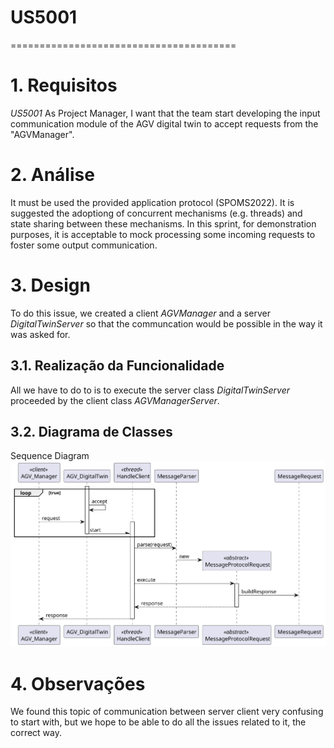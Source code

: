 # US5001
=======================================


# 1. Requisitos

*US5001* As Project Manager, I want that the team start developing the input communication module of the AGV digital twin to accept requests from the "AGVManager".

# 2. Análise

It must be used the provided application protocol (SPOMS2022).
It is suggested the adoptiong of concurrent mechanisms (e.g. threads) and state sharing between these mechanisms.
In this sprint, for demonstration purposes, it is acceptable to mock processing some incoming requests to foster some output communication.

# 3. Design

To do this issue, we created a client *AGVManager* and a server *DigitalTwinServer* so that the communcation would be possible in the way it was asked for.


## 3.1. Realização da Funcionalidade

All we have to do to is to execute the server class *DigitalTwinServer* proceeded by the client class *AGVManagerServer*.

## 3.2. Diagrama de Classes

Sequence Diagram
![US5001_SD.svg](US5001_SD.svg)

# 4. Observações

We found this topic of communication between server client very confusing to start with, but we hope to be able to do all the issues related to it, the correct way.



